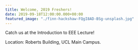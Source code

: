```yaml
---
title: Welcome, 2019 Freshers!
date: 2019-09-18T12:00:00.000+00:00
featured_image: "./finn-hackshaw-FQgI8AD-BSg-unsplash.jpg"
---
```


Catch us at the Introduction to EEE Lecture!

 Location: Roberts Building, UCL Main Campus.